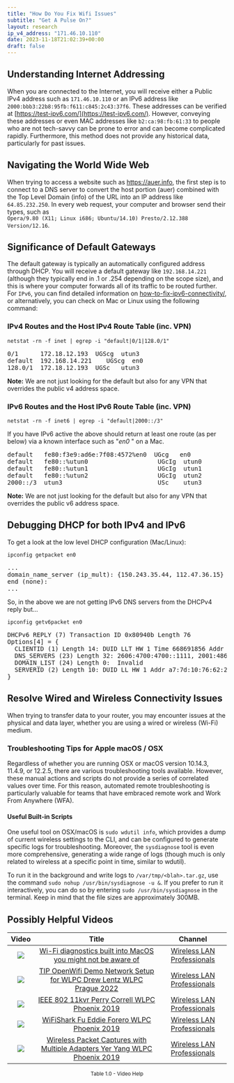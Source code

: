 ```yaml
---
title: "How Do You Fix Wifi Issues"
subtitle: "Get A Pulse On?"
layout: research
ip_v4_address: "171.46.10.110"
date: 2023-11-18T21:02:39+00:00
draft: false
---
```


## Understanding Internet Addressing

When you are connected to the Internet, you will receive either a Public IPv4 address such as ```171.46.10.110``` or an IPv6 address like ```2000:bbb3:22b8:95fb:f611:c845:2c43:37f6```. These addresses can be verified at [https://test-ipv6.com/](https://test-ipv6.com/). However, conveying these addresses or even MAC addresses like ```b2:ca:98:fb:61:33``` to people who are not tech-savvy can be prone to error and can become complicated rapidly. Furthermore, this method does not provide any historical data, particularly for past issues.
## Navigating the World Wide Web

When trying to access a website such as https://auer.info, the first step is to connect to a DNS server to convert the host portion (auer) combined with the Top Level Domain (info) of the URL into an IP address like ```64.85.232.250```. In every web request, your computer and browser send their types, such as <br>```Opera/9.80 (X11; Linux i686; Ubuntu/14.10) Presto/2.12.388 Version/12.16```.
## Significance of Default Gateways

The default gateway is typically an automatically configured address through DHCP. You will receive a default gateway like ```192.168.14.221``` (although they typically end in .1 or .254 depending on the scope size), and this is where your computer forwards all of its traffic to be routed further. For ```IPv6```, you can find detailed information on [how-to-fix-ipv6-connectivity/](/blog/how-to-fix-ipv6-connectivity/), or alternatively, you can check on Mac or Linux using the following command:
<br>
### IPv4 Routes and the Host IPv4 Route Table (inc. VPN)
```netstat -rn -f inet | egrep -i "default|0/1|128.0/1"```

<pre>
0/1      172.18.12.193  UGScg  utun3
default  192.168.14.221    UGScg  en0
128.0/1  172.18.12.193  UGSc   utun3</pre>

**Note:** We are not just looking for the default but also for any VPN that overrides the public v4 address space.

### IPv6 Routes and the Host IPv6 Route Table (inc. VPN)
```netstat -rn -f inet6 | egrep -i "default|2000::/3"```

If you have IPv6 active the above should return at least one route (as per below) via a known interface such as "_en0_ " on a Mac. 

<pre>
default   fe80:f3e9:ad6e:7f08:4572%en0  UGcg   en0
default   fe80::%utun0                   UGcIg  utun0
default   fe80::%utun1                   UGcIg  utun1
default   fe80::%utun2                   UGcIg  utun2
2000::/3  utun3                          USc    utun3</pre>

**Note:** We are not just looking for the default but also for any VPN that overrides the public v6 address space.
<br>

## Debugging DHCP for both IPv4 and IPv6

To get a look at the low level DHCP configuration (Mac/Linux): 

```ipconfig getpacket en0```

<pre>
...
domain_name_server (ip_mult): {150.243.35.44, 112.47.36.15}
end (none):
...</pre>

So, in the above we are not getting IPv6 DNS servers from the DHCPv4 reply but...

```ipconfig getv6packet en0```

<pre>
DHCPv6 REPLY (7) Transaction ID 0x80940b Length 76
Options[4] = {
  CLIENTID (1) Length 14: DUID LLT HW 1 Time 668691856 Addr b2:ca:98:fb:61:33
  DNS_SERVERS (23) Length 32: 2606:4700:4700::1111, 2001:4860:4860::8844
  DOMAIN_LIST (24) Length 0:  Invalid
  SERVERID (2) Length 10: DUID LL HW 1 Addr a7:7d:10:76:62:26
}</pre>




## Resolve Wired and Wireless Connectivity Issues

When trying to transfer data to your router, you may encounter issues at the physical and data layer, whether you are using a wired or wireless (Wi-Fi) medium.
### Troubleshooting Tips for Apple macOS / OSX
Regardless of whether you are running OSX or macOS version 10.14.3, 11.4.9, or 12.2.5, there are various troubleshooting tools available. However, these manual actions and scripts do not provide a series of correlated values over time. For this reason, automated remote troubleshooting is particularly valuable for teams that have embraced remote work and Work From Anywhere (WFA).
#### Useful Built-in Scripts
One useful tool on OSX/macOS is ```sudo wdutil info```, which provides a dump of current wireless settings to the CLI, and can be configured to generate specific logs for troubleshooting. Moreover, the ```sysdiagnose``` tool is even more comprehensive, generating a wide range of logs (though much is only related to wireless at a specific point in time, similar to wdutil).

To run it in the background and write logs to ```/var/tmp/<blah>.tar.gz```, use the command ```sudo nohup /usr/bin/sysdiagnose -u &```. If you prefer to run it interactively, you can do so by entering ```sudo /usr/bin/sysdiagnose``` in the terminal. Keep in mind that the file sizes are approximately 300MB.
## Possibly Helpful Videos

<link href="/plugins/lity/css/lity.min.css" rel="stylesheet">
<script src="/plugins/lity/js/lity.min.js"></script>
<div class="table1-start"></div>

|Video | Title | Channel |
| :---: | :---: | :---: |
|<a href="https://www.youtube.com/watch?v=kBEcRYe9gRw" data-lity><img src="https://i.ytimg.com/vi/kBEcRYe9gRw/default.jpg" class="img-fluid"></a>|<a href="https://www.youtube.com/watch?v=kBEcRYe9gRw" data-lity>Wi-Fi diagnostics built into MacOS you might not be aware of</a>|<a target="_blank" href="https://www.youtube.com/channel/UCIzBSS46vcqhwmBZ7ZpY-yg" >Wireless LAN Professionals</a>|
|<a href="https://www.youtube.com/watch?v=IDWliQnBNYM" data-lity><img src="https://i.ytimg.com/vi/IDWliQnBNYM/default.jpg" class="img-fluid"></a>|<a href="https://www.youtube.com/watch?v=IDWliQnBNYM" data-lity>TIP OpenWifi Demo Network Setup for WLPC   Drew Lentz   WLPC Prague 2022</a>|<a target="_blank" href="https://www.youtube.com/channel/UCIzBSS46vcqhwmBZ7ZpY-yg" >Wireless LAN Professionals</a>|
|<a href="https://www.youtube.com/watch?v=p_K9xHxFM8Y" data-lity><img src="https://i.ytimg.com/vi/p_K9xHxFM8Y/default.jpg" class="img-fluid"></a>|<a href="https://www.youtube.com/watch?v=p_K9xHxFM8Y" data-lity>IEEE 802 11kvr   Perry Correll   WLPC Phoenix 2019</a>|<a target="_blank" href="https://www.youtube.com/channel/UCIzBSS46vcqhwmBZ7ZpY-yg" >Wireless LAN Professionals</a>|
|<a href="https://www.youtube.com/watch?v=5sSjGo2DZHc" data-lity><img src="https://i.ytimg.com/vi/5sSjGo2DZHc/default.jpg" class="img-fluid"></a>|<a href="https://www.youtube.com/watch?v=5sSjGo2DZHc" data-lity>WiFiShark Fu   Eddie Forero   WLPC Phoenix 2019</a>|<a target="_blank" href="https://www.youtube.com/channel/UCIzBSS46vcqhwmBZ7ZpY-yg" >Wireless LAN Professionals</a>|
|<a href="https://www.youtube.com/watch?v=9RzmyNRK9e4" data-lity><img src="https://i.ytimg.com/vi/9RzmyNRK9e4/default.jpg" class="img-fluid"></a>|<a href="https://www.youtube.com/watch?v=9RzmyNRK9e4" data-lity>Wireless Packet Captures with Multiple Adapters   Yer Yang   WLPC Phoenix 2019</a>|<a target="_blank" href="https://www.youtube.com/channel/UCIzBSS46vcqhwmBZ7ZpY-yg" >Wireless LAN Professionals</a>|

<center><small>Table 1.0 - Video Help</small></center>
 <br>
<div class="table1-end"></div>
<script type="text/javascript">
(function() {
    $('div.table1-start').nextUntil('div.table1-end', 'table').addClass('table thead-dark table-striped table-responsive rounded').attr('id', 't1');
    $('#t1').find('thead').addClass('thead-dark');
})();
</script>

